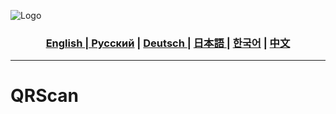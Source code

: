 ![Logo](https://.png) 

<div align="center">
  <h3> <a href="https://github.com/Solrikk/PicTrace/blob/main/README.md"> English | <a href="https://github.com/Solrikk/PicTrace/blob/main/README_RU.md">Русский</a> | <a href="https://github.com/Solrikk/PicTrace/blob/main/README_GE.md"> Deutsch </a> | <a href="https://github.com/Solrikk/PicTrace/blob/main/README_JP.md"> 日本語 </a> | <a href="README_KR.md">한국어</a> | <a href="README_CN.md">中文</a> </h3>
</div>

-----------------

# QRScan

